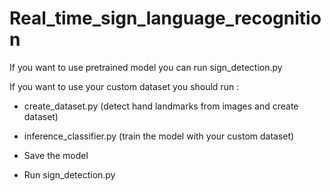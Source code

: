 # Real_time_sign_language_recognition

If you want to use pretrained model you can run sign_detection.py

If you want to use your custom dataset you should run :

- create_dataset.py (detect hand landmarks from images and create dataset)

- inference_classifier.py (train the model with your custom dataset)

- Save the model 

- Run sign_detection.py
